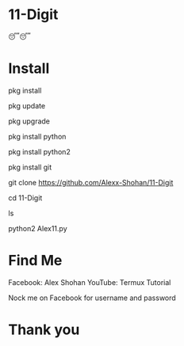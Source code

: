 # 11-Digit
😴😴


# Install
pkg install

pkg update

pkg upgrade

pkg install python

pkg install python2

pkg install git

git clone https://github.com/Alexx-Shohan/11-Digit

cd 11-Digit

ls

python2 Alex11.py

# Find Me
Facebook: Alex Shohan
YouTube: Termux Tutorial

Nock me on Facebook for username and password

# Thank you
